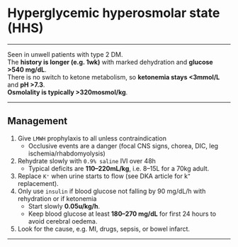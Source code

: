 # Hyperglycemic hyperosmolar state (HHS)

---

Seen in unwell patients with type 2 DM.\
The **history is longer (e.g. 1wk)** with marked dehydration and **glucose >540 mg/dL**.\
There is no switch to ketone metabolism, so **ketonemia stays <3mmol/L** and **pH >7.3**.\
**Osmolality is typically >320mosmol/kg**.

---
## Management

 1. Give `LMWH` prophylaxis to all unless contraindication
	 - Occlusive events are a danger (focal CNS signs, chorea, DIC, leg ischemia/rhabdomyolysis)
 2. Rehydrate slowly with `0.9% saline` IVI over 48h
	  - Typical deficits are **110–220mL/kg**, i.e. 8–15L for a 70kg adult. 
 3. Replace `K⁺` when urine starts to flow (see DKA article for k⁺ replacement).
 4. Only use `insulin` if blood glucose not falling by 90 mg/dL/h with rehydration or if ketonemia
	 - Start slowly **0.05u/kg/h**.
	 - Keep blood glucose at least **180–270 mg/dL** for first 24 hours to avoid cerebral oedema. 
 5. Look for the cause, e.g. MI, drugs, sepsis, or bowel infarct.

---